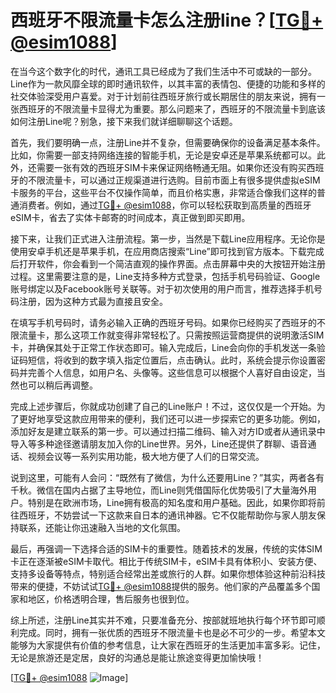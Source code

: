 # 西班牙不限流量卡怎么注册line？[[TG💪+ @esim1088](https://t.me/s/esim1088)]

在当今这个数字化的时代，通讯工具已经成为了我们生活中不可或缺的一部分。Line作为一款风靡全球的即时通讯软件，以其丰富的表情包、便捷的功能和多样的社交体验深受用户喜爱。对于计划前往西班牙旅行或长期居住的朋友来说，拥有一张西班牙的不限流量卡显得尤为重要。那么问题来了，西班牙的不限流量卡到底该如何注册Line呢？别急，接下来我们就详细聊聊这个话题。

首先，我们要明确一点，注册Line并不复杂，但需要确保你的设备满足基本条件。比如，你需要一部支持网络连接的智能手机，无论是安卓还是苹果系统都可以。此外，还需要一张有效的西班牙SIM卡来保证网络畅通无阻。如果你还没有购买西班牙的不限流量卡，可以通过正规渠道进行选购。目前市面上有很多提供虚拟eSIM卡服务的平台，这些平台不仅操作简单，而且价格实惠，非常适合像我们这样的普通消费者。例如，通过[TG💪+ @esim1088](https://t.me/s/esim1088)，你可以轻松获取到高质量的西班牙eSIM卡，省去了实体卡邮寄的时间成本，真正做到即买即用。

接下来，让我们正式进入注册流程。第一步，当然是下载Line应用程序。无论你是使用安卓手机还是苹果手机，在应用商店搜索“Line”即可找到官方版本。下载完成后打开软件，你会看到一个简洁直观的操作界面。点击屏幕中央的大按钮开始注册过程。这里需要注意的是，Line支持多种方式登录，包括手机号码验证、Google账号绑定以及Facebook账号关联等。对于初次使用的用户而言，推荐选择手机号码注册，因为这种方式最为直接且安全。

在填写手机号码时，请务必输入正确的西班牙号码。如果你已经购买了西班牙的不限流量卡，那么这项工作就变得非常轻松了。只需按照运营商提供的说明激活SIM卡，并确保其处于正常工作状态即可。输入完成后，Line会向你的手机发送一条验证码短信，将收到的数字填入指定位置后，点击确认。此时，系统会提示你设置密码并完善个人信息，如用户名、头像等。这些信息可以根据个人喜好自由设定，当然也可以稍后再调整。

完成上述步骤后，你就成功创建了自己的Line账户！不过，这仅仅是一个开始。为了更好地享受这款应用带来的便利，我们还可以进一步探索它的更多功能。例如，添加好友是建立联系的第一步。可以通过扫描二维码、输入对方ID或者从通讯录中导入等多种途径邀请朋友加入你的Line世界。另外，Line还提供了群聊、语音通话、视频会议等一系列实用功能，极大地方便了人们的日常交流。

说到这里，可能有人会问：“既然有了微信，为什么还要用Line？”其实，两者各有千秋。微信在国内占据了主导地位，而Line则凭借国际化优势吸引了大量海外用户。特别是在欧洲市场，Line拥有极高的知名度和用户基础。因此，如果你即将前往西班牙，不妨尝试一下这款来自日本的通讯神器。它不仅能帮助你与家人朋友保持联系，还能让你迅速融入当地的文化氛围。

最后，再强调一下选择合适的SIM卡的重要性。随着技术的发展，传统的实体SIM卡正在逐渐被eSIM卡取代。相比于传统SIM卡，eSIM卡具有体积小、安装方便、支持多设备等特点，特别适合经常出差或旅行的人群。如果你想体验这种前沿科技带来的便捷，不妨试试[TG💪+ @esim1088](https://t.me/s/esim1088)提供的服务。他们家的产品覆盖多个国家和地区，价格透明合理，售后服务也很到位。

综上所述，注册Line其实并不难，只要准备充分、按部就班地执行每个环节即可顺利完成。同时，拥有一张优质的西班牙不限流量卡也是必不可少的一步。希望本文能够为大家提供有价值的参考信息，让大家在西班牙的生活更加丰富多彩。记住，无论是旅游还是定居，良好的沟通总是能让旅途变得更加愉快哦！

[[TG💪+ @esim1088](https://t.me/s/esim1088) ![Image](https://i.postimg.cc/4NQfJmqS/Snipaste-2025-05-13-00-14-12.png)]